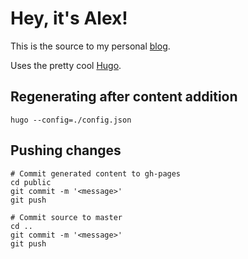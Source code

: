 Hey, it's Alex!
==============

This is the source to my personal [blog](http://heyitsalex.net).

Uses the pretty cool [Hugo](http://hugo.spf13.com/).

Regenerating after content addition
-----------------------------------

```hugo --config=./config.json```

Pushing changes
---------------

```
# Commit generated content to gh-pages
cd public
git commit -m '<message>'
git push

# Commit source to master
cd ..
git commit -m '<message>'
git push
```
